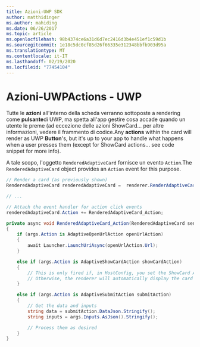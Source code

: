 ```yaml
---
title: Azioni-UWP SDK
author: matthidinger
ms.author: mahiding
ms.date: 06/26/2017
ms.topic: article
ms.openlocfilehash: 98b4374ce6a31d6d7ec2416d3b4e451ef1c59d1b
ms.sourcegitcommit: 1e18c5dc0cf85d26f66335e312348bbfb903d95a
ms.translationtype: MT
ms.contentlocale: it-IT
ms.lasthandoff: 02/19/2020
ms.locfileid: "77454104"
---
```

# <a name="actions---uwp"></a><span data-ttu-id="c28e8-102">Azioni-UWP</span><span class="sxs-lookup"><span data-stu-id="c28e8-102">Actions - UWP</span></span>

<span data-ttu-id="c28e8-103">Tutte le **azioni** all'interno della scheda verranno sottoposte a rendering come **pulsante**di UWP, ma spetta all'app gestire cosa accade quando un utente le preme (ad eccezione delle azioni ShowCard... per altre informazioni, vedere il frammento di codice.</span><span class="sxs-lookup"><span data-stu-id="c28e8-103">Any **actions** within the card will render as UWP **Button**'s, but it's up to your app to handle what happens when a user presses them (except for ShowCard actions... see code snippet for more info).</span></span>

<span data-ttu-id="c28e8-104">A tale scopo, l'oggetto `RenderedAdaptiveCard` fornisce un evento `Action`.</span><span class="sxs-lookup"><span data-stu-id="c28e8-104">The `RenderedAdaptiveCard` object provides an `Action` event for this purpose.</span></span>

```csharp
// Render a card (as previously shown)
RenderedAdaptiveCard renderedAdaptiveCard =  renderer.RenderAdaptiveCard(card);

// ...

// Attach the event handler for action click events
renderedAdaptiveCard.Action += RenderedAdaptiveCard_Action;

private async void RenderedAdaptiveCard_Action(RenderedAdaptiveCard sender, AdaptiveActionEventArgs args)
{
    if (args.Action is AdaptiveOpenUrlAction openUrlAction)
    {
        await Launcher.LaunchUriAsync(openUrlAction.Url);
    }

    else if (args.Action is AdaptiveShowCardAction showCardAction)
    {
        // This is only fired if, in HostConfig, you set the ShowCard ActionMode to Popup.
        // Otherwise, the renderer will automatically display the card inline without firing this event.
    }

    else if (args.Action is AdaptiveSubmitAction submitAction)
    {
        // Get the data and inputs
        string data = submitAction.DataJson.Stringify();
        string inputs = args.Inputs.AsJson().Stringify();

        // Process them as desired
    }
}
```
